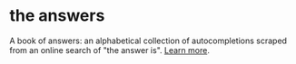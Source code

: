 # the answers
A book of answers: an alphabetical collection of autocompletions scraped from an online search of "the answer is". [Learn more](https://ellen.town/projects/the-answers/).


